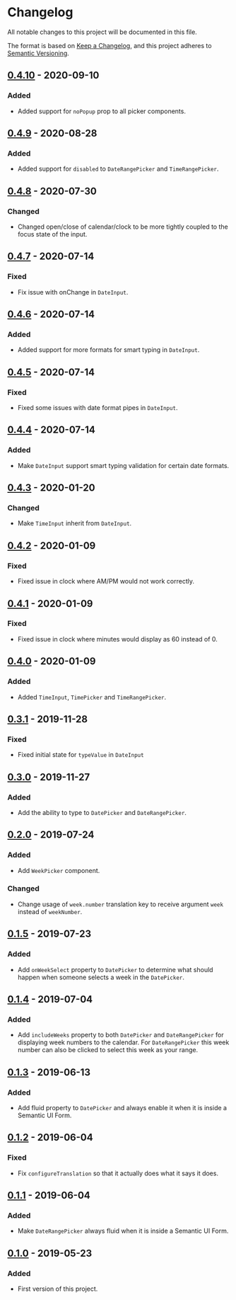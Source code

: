 # Changelog
All notable changes to this project will be documented in this file.

The format is based on [Keep a Changelog](https://keepachangelog.com/en/1.0.0/),
and this project adheres to [Semantic Versioning](https://semver.org/spec/v2.0.0.html).

## [0.4.10] - 2020-09-10
### Added
- Added support for `noPopup` prop to all picker components.

## [0.4.9] - 2020-08-28
### Added
- Added support for `disabled` to `DateRangePicker` and `TimeRangePicker`.

## [0.4.8] - 2020-07-30
### Changed
- Changed open/close of calendar/clock to be more tightly coupled to the focus state of the input.

## [0.4.7] - 2020-07-14
### Fixed
- Fix issue with onChange in `DateInput`.

## [0.4.6] - 2020-07-14
### Added
- Added support for more formats for smart typing in `DateInput`.

## [0.4.5] - 2020-07-14
### Fixed
- Fixed some issues with date format pipes in `DateInput`.

## [0.4.4] - 2020-07-14
### Added
- Make `DateInput` support smart typing validation for certain date formats.

## [0.4.3] - 2020-01-20
### Changed
- Make `TimeInput` inherit from `DateInput`.

## [0.4.2] - 2020-01-09
### Fixed
- Fixed issue in clock where AM/PM would not work correctly.

## [0.4.1] - 2020-01-09
### Fixed
- Fixed issue in clock where minutes would display as 60 instead of 0.

## [0.4.0] - 2020-01-09
### Added
- Added `TimeInput`, `TimePicker` and `TimeRangePicker`.

## [0.3.1] - 2019-11-28
### Fixed
- Fixed initial state for `typeValue` in `DateInput`

## [0.3.0] - 2019-11-27
### Added
- Add the ability to type to `DatePicker` and `DateRangePicker`.

## [0.2.0] - 2019-07-24
### Added
- Add `WeekPicker` component.
### Changed
- Change usage of `week.number` translation key to receive argument `week`
instead of `weekNumber`.

## [0.1.5] - 2019-07-23
### Added
- Add `onWeekSelect` property to `DatePicker` to determine what should happen
when someone selects a week in the `DatePicker`.

## [0.1.4] - 2019-07-04
### Added
- Add `includeWeeks` property to both `DatePicker` and `DateRangePicker` for
displaying week numbers to the calendar. For `DateRangePicker` this week number
can also be clicked to select this week as your range.

## [0.1.3] - 2019-06-13
### Added
- Add fluid property to `DatePicker` and always enable it when it is inside a
Semantic UI Form.

## [0.1.2] - 2019-06-04
### Fixed
- Fix `configureTranslation` so that it actually does what it says it does.

## [0.1.1] - 2019-06-04
### Added
- Make `DateRangePicker` always fluid when it is inside a Semantic UI Form.

## [0.1.0] - 2019-05-23
### Added
- First version of this project.

[0.4.10]: https://github.com/CodeYellowBV/daycy/compare/0.4.9...0.4.10
[0.4.9]: https://github.com/CodeYellowBV/daycy/compare/0.4.8...0.4.9
[0.4.8]: https://github.com/CodeYellowBV/daycy/compare/0.4.7...0.4.8
[0.4.7]: https://github.com/CodeYellowBV/daycy/compare/0.4.6...0.4.7
[0.4.6]: https://github.com/CodeYellowBV/daycy/compare/0.4.5...0.4.6
[0.4.5]: https://github.com/CodeYellowBV/daycy/compare/0.4.4...0.4.5
[0.4.4]: https://github.com/CodeYellowBV/daycy/compare/0.4.3...0.4.4
[0.4.3]: https://github.com/CodeYellowBV/daycy/compare/0.4.2...0.4.3
[0.4.2]: https://github.com/CodeYellowBV/daycy/compare/0.4.1...0.4.2
[0.4.1]: https://github.com/CodeYellowBV/daycy/compare/0.4.0...0.4.1
[0.4.0]: https://github.com/CodeYellowBV/daycy/compare/0.3.1...0.4.0
[0.3.1]: https://github.com/CodeYellowBV/daycy/compare/0.3.0...0.3.1
[0.3.0]: https://github.com/CodeYellowBV/daycy/compare/0.2.0...0.3.0
[0.2.0]: https://github.com/CodeYellowBV/daycy/compare/0.1.5...0.2.0
[0.1.5]: https://github.com/CodeYellowBV/daycy/compare/0.1.4...0.1.5
[0.1.4]: https://github.com/CodeYellowBV/daycy/compare/0.1.3...0.1.4
[0.1.3]: https://github.com/CodeYellowBV/daycy/compare/0.1.2...0.1.3
[0.1.2]: https://github.com/CodeYellowBV/daycy/compare/0.1.1...0.1.2
[0.1.1]: https://github.com/CodeYellowBV/daycy/compare/0.1.0...0.1.1
[0.1.0]: https://github.com/CodeYellowBV/daycy/tree/0.1.0
